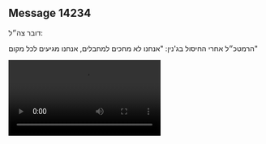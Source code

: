 ## Message 14234

דובר צה״ל: 

הרמטכ״ל אחרי החיסול בג'נין: "אנחנו לא מחכים למחבלים, אנחנו מגיעים לכל מקום"

![Video](https://data.iron-swords.co.il/2024/December/01/https://data.iron-swords.co.il/2024/December/01/14234/14234_media.mp4)
